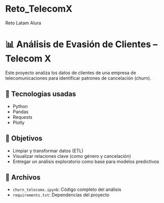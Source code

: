 # Reto_TelecomX
Reto Latam Alura
# 📊 Análisis de Evasión de Clientes – Telecom X

Este proyecto analiza los datos de clientes de una empresa de telecomunicaciones para identificar patrones de cancelación (churn).

## 🔧 Tecnologías usadas
- Python
- Pandas
- Requests
- Plotly

## 🚀 Objetivos
- Limpiar y transformar datos (ETL)
- Visualizar relaciones clave (como género y cancelación)
- Entregar un análisis exploratorio como base para modelos predictivos

## 📁 Archivos
- `churn_telecomx.ipynb`: Código completo del análisis
- `requirements.txt`: Dependencias del proyecto
